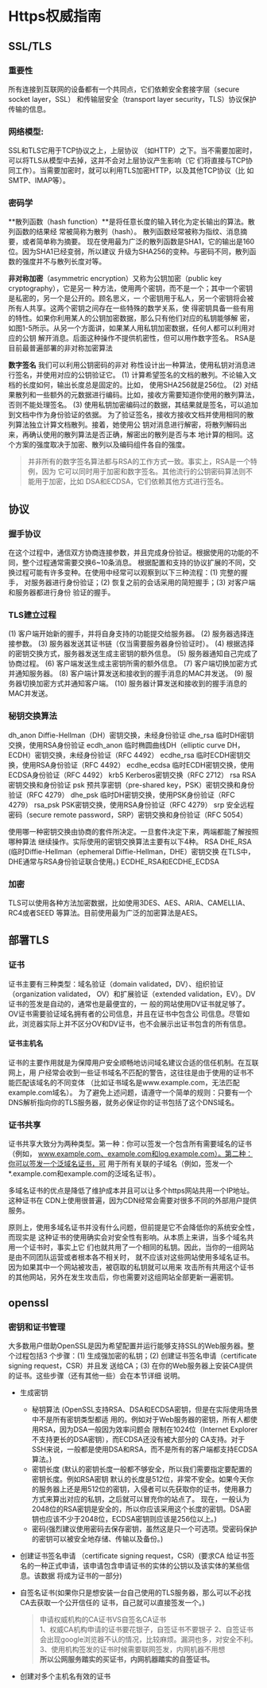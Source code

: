 # Https权威指南
## SSL/TLS
### 重要性
所有连接到互联网的设备都有一个共同点，它们依赖安全套接字层（secure socket layer，SSL）
和传输层安全（transport layer security，TLS）协议保护传输的信息。

### 网络模型:
SSL和TLS它用于TCP协议之上，上层协议
（如HTTP）之下。当不需要加密时，可以将TLS从模型中去掉，这并不会对上层协议产生影响（它
们将直接与TCP协同工作）。当需要加密时，就可以利用TLS加密HTTP，以及其他TCP协议（比
如SMTP、IMAP等）。

### 密码学
**散列函数（hash function）**是将任意长度的输入转化为定长输出的算法。散列函数的结果经
常被简称为散列（hash）。 散列函数经常被称为指纹、消息摘要，或者简单称为摘要。
现在使用最为广泛的散列函数是SHA1，它的输出是160位。因为SHA1已经变弱，所以建议
升级为SHA256的变种。与密码不同，散列函数的强度并不与散列长度对等。

**非对称加密**（asymmetric encryption）又称为公钥加密（public key cryptography），它是另一
种方法，使用两个密钥，而不是一个；其中一个密钥是私密的，另一个是公开的。顾名思义，一
个密钥用于私人，另一个密钥将会被所有人共享。这两个密钥之间存在一些特殊的数学关系，使
得密钥具备一些有用的特性。如果你利用某人的公钥加密数据，那么只有他们对应的私钥能够解
密，如图1-5所示。从另一个方面讲，如果某人用私钥加密数据，任何人都可以利用对应的公钥
解开消息。后面这种操作不提供机密性，但可以用作数字签名。 RSA是目前最普遍部署的非对称加密算法

**数字签名** 我们可以利用公钥密码的非对
称性设计出一种算法，使用私钥对消息进行签名，并使用对应的公钥验证它。
(1) 计算希望签名的文档的散列。不论输入文档的长度如何，输出长度总是固定的。比如，
使用SHA256就是256位。
(2) 对结果散列和一些额外的元数据进行编码。比如，接收方需要知道你使用的散列算法，
否则不能处理签名。
(3) 使用私钥加密编码过的数据，其结果就是签名，可以追加到文档中作为身份验证的依据。
为了验证签名，接收方接收文档并使用相同的散列算法独立计算文档散列。接着，她使用公
钥对消息进行解密，将散列解码出来，再确认使用的散列算法是否正确，解密出的散列是否与本
地计算的相同。这个方案的强度取决于加密、散列以及编码组件各自的强度。
> 并非所有的数字签名算法都与RSA的工作方式一致。事实上，RSA是一个特例，因为
它可以同时用于加密和数字签名。其他流行的公钥密码算法则不能用于加密，比如
DSA和ECDSA，它们依赖其他方式进行签名。

## 协议
### 握手协议
在这个过程中，通信双方协商连接参数，并且完成身份验证。根据使用的功能的不同，整个过程通常需要交换6~10条消息。
根据配置和支持的协议扩展的不同，交换过程可能有许多变种。在使用中经常可以观察到以下三种流程：(1) 完整的握手，
对服务器进行身份验证；(2) 恢复之前的会话采用的简短握手；(3) 对客户端和服务器都进行身份
验证的握手。
### TLS建立过程
(1) 客户端开始新的握手，并将自身支持的功能提交给服务器。
(2) 服务器选择连接参数。
(3) 服务器发送其证书链（仅当需要服务器身份验证时）。
(4) 根据选择的密钥交换方式，服务器发送生成主密钥的额外信息。
(5) 服务器通知自己完成了协商过程。
(6) 客户端发送生成主密钥所需的额外信息。
(7) 客户端切换加密方式并通知服务器。
(8) 客户端计算发送和接收到的握手消息的MAC并发送。
(9) 服务器切换加密方式并通知客户端。
(10) 服务器计算发送和接收到的握手消息的MAC并发送。

### 秘钥交换算法
dh_anon Diffie-Hellman（DH）密钥交换，未经身份验证
dhe_rsa 临时DH密钥交换，使用RSA身份验证
ecdh_anon 临时椭圆曲线DH（elliptic curve DH，ECDH）密钥交换，未经身份验证（RFC 4492）
ecdhe_rsa 临时ECDH密钥交换，使用RSA身份验证（RFC 4492）
ecdhe_ecdsa 临时ECDH密钥交换，使用ECDSA身份验证（RFC 4492）
krb5 Kerberos密钥交换（RFC 2712）
rsa RSA密钥交换和身份验证
psk 预共享密钥（pre-shared key，PSK）密钥交换和身份验证（RFC 4279）
dhe_psk 临时DH密钥交换，使用PSK身份验证（RFC 4279）
rsa_psk PSK密钥交换，使用RSA身份验证（RFC 4279）
srp 安全远程密码（secure remote password，SRP）密钥交换和身份验证（RFC 5054）

使用哪一种密钥交换由协商的套件所决定。一旦套件决定下来，两端都能了解按照哪种算法
继续操作。实际使用的密钥交换算法主要有以下4种。
RSA
DHE_RSA (临时Diffie-Hellman（ephemeral Diffie-Hellman，DHE）密钥交换 在TLS中，DHE通常与RSA身份验证联合使用。)
ECDHE_RSA和ECDHE_ECDSA

### 加密
TLS可以使用各种方法加密数据，比如使用3DES、AES、ARIA、CAMELLIA、RC4或者SEED
等算法。目前使用最为广泛的加密算法是AES。

## 部署TLS
### 证书
证书主要有三种类型：域名验证（domain validated，DV）、组织验证（organization validated，
OV）和扩展验证（extended validation，EV）。DV证书的签发是自动的，通常也是最便宜的，一
般的网站使用DV证书就足够了。OV证书需要验证域名拥有者的公司信息，并且在证书中包含公
司信息。尽管如此，浏览器实际上并不区分OV和DV证书，也不会展示出证书包含的所有信息。
#### 证书主机名
证书的主要作用就是为保障用户安全顺畅地访问域名建议合适的信任机制。在互联网上，用
户经常会收到一些证书域名不匹配的警告，这往往是由于使用的证书不能匹配该域名的不同变体
（比如证书域名是www.example.com，无法匹配example.com域名）。
为了避免上述问题，请遵守一个简单的规则：只要有一个DNS解析指向你的TLS服务器，就务必保证你的证书包括了这个DNS域名。

### 证书共享
证书共享大致分为两种类型。第一种：你可以签发一个包含所有需要域名的证书（例如，
www.example.com、example.com和log.example.com）。第二种：你可以签发一个泛域名证书，可
用于所有关联的子域名（例如，签发一个*.example.com和example.com的泛域名证书）。

多域名证书的优点是降低了维护成本并且可以让多个https网站共用一个IP地址。这种证书在
CDN上使用很普遍，因为CDN经常会需要对很多不同的外部用户提供服务。

原则上，使用多域名证书并没有什么问题，但前提是它不会降低你的系统安全性，而现实是
这种证书的使用确实会对安全性有影响。从本质上来讲，当多个域名共用一个证书时，事实上它
们也就共用了一个相同的私钥。因此，当你的一组网站是由不同团队运营或者根本各不相关时，
就不应该对这些网站使用多域名证书。因为如果其中一个网站被攻击，被窃取的私钥就可以用来
攻击所有共用这个证书的其他网站，另外在发生攻击后，你也需要对这组网站全部更新一遍密钥。

## openssl
### 密钥和证书管理
大多数用户借助OpenSSL是因为希望配置并运行能够支持SSL的Web服务器。整个过程包括3
个步骤：(1) 生成强加密的私钥；(2) 创建证书签名申请（certificate signing request，CSR）并且发
送给CA；(3) 在你的Web服务器上安装CA提供的证书。这些步骤（还有其他一些）会在本节详细
说明。
- 生成密钥
    - 秘钥算法 (OpenSSL支持RSA、DSA和ECDSA密钥，但是在实际使用场景中不是所有密钥类型都适
用的。例如对于Web服务器的密钥，所有人都使用RSA，因为DSA一般因为效率问题会
限制在1024位（Internet Explorer不支持更长的DSA密钥），而ECDSA还没有被大部分的
CA支持。对于SSH来说，一般都是使用DSA和RSA，而不是所有的客户端都支持ECDSA
算法。)
    - 密钥长度 (默认的密钥长度一般都不够安全，所以我们需要指定要配置的密钥长度。例如RSA密钥
默认的长度是512位，非常不安全。如果今天你的服务器上还是用512位的密钥，入侵者可以先获取你的证书，使用暴力方式来算出对应的私钥，之后就可以冒充你的站点了。
现在，一般认为2048位的RSA密钥是安全的，所以你应该采用这个长度的密钥。DSA密
钥也应该不少于2048位，ECDSA密钥则应该是256位以上。)
    - 密码(强烈建议使用密码去保存密钥，虽然这是只一个可选项。受密码保护的密钥可以被安全地存储、传输以及备份。)
- 创建证书签名申请 （certificate signing request，CSR）(要求CA
给证书签名的一种正式申请，该申请包含申请证书的实体的公钥以及该实体的某些信息。该数据
将成为证书的一部分)

- 自签名证书(如果你只是想安装一台自己使用的TLS服务器，那么可以不必找CA去获取一个公开信任的
证书，自己就可以直接签发一个。)
  > 申请权威机构的CA证书VS自签名CA证书   
1、权威CA机构申请的证书要花银子，自签证书不要银子
2、自签证书会出现google浏览器不认的情况，比较麻烦。漏洞也多，对安全不利。   
3、使用机构签发的证书时候需要联网签发，内网机器不用想   
**所以公网服务踏实的买证书，内网机器踏实的自签证书。**

- 创建对多个主机名有效的证书